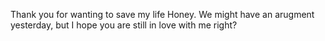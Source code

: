 Thank you for wanting to save my life Honey. We might have an arugment yesterday, but I hope you are still in love with me right?
